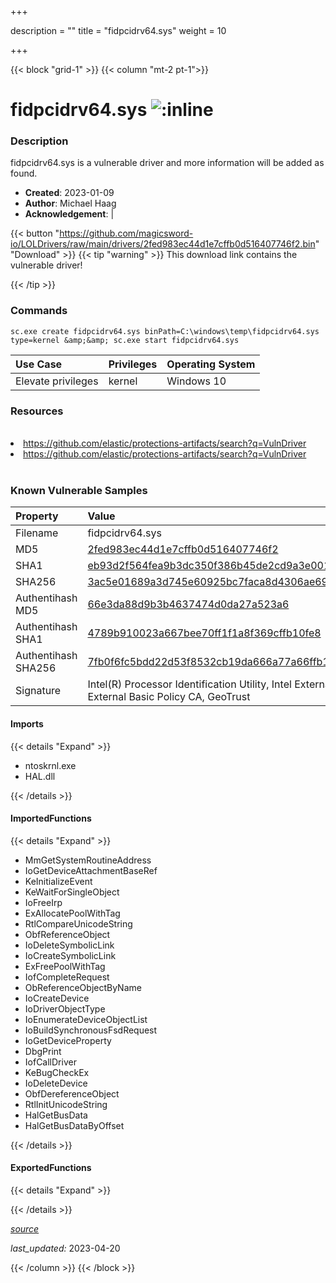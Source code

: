 +++

description = ""
title = "fidpcidrv64.sys"
weight = 10

+++


{{< block "grid-1" >}}
{{< column "mt-2 pt-1">}}


# fidpcidrv64.sys ![:inline](/images/twitter_verified.png) 


### Description

fidpcidrv64.sys is a vulnerable driver and more information will be added as found.

- **Created**: 2023-01-09
- **Author**: Michael Haag
- **Acknowledgement**:  | [](https://twitter.com/)

{{< button "https://github.com/magicsword-io/LOLDrivers/raw/main/drivers/2fed983ec44d1e7cffb0d516407746f2.bin" "Download" >}}
{{< tip "warning" >}}
This download link contains the vulnerable driver!

{{< /tip >}}

### Commands

```
sc.exe create fidpcidrv64.sys binPath=C:\windows\temp\fidpcidrv64.sys     type=kernel &amp;&amp; sc.exe start fidpcidrv64.sys
```

| Use Case | Privileges | Operating System | 
|:---- | ---- | ---- |
| Elevate privileges | kernel | Windows 10 |

### Resources
<br>
<li><a href=" https://github.com/elastic/protections-artifacts/search?q=VulnDriver"> https://github.com/elastic/protections-artifacts/search?q=VulnDriver</a></li>
<li><a href="https://github.com/elastic/protections-artifacts/search?q=VulnDriver">https://github.com/elastic/protections-artifacts/search?q=VulnDriver</a></li>
<br>

### Known Vulnerable Samples

| Property           | Value |
|:-------------------|:------|
| Filename           | fidpcidrv64.sys |
| MD5                | [2fed983ec44d1e7cffb0d516407746f2](https://www.virustotal.com/gui/file/2fed983ec44d1e7cffb0d516407746f2) |
| SHA1               | [eb93d2f564fea9b3dc350f386b45de2cd9a3e001](https://www.virustotal.com/gui/file/eb93d2f564fea9b3dc350f386b45de2cd9a3e001) |
| SHA256             | [3ac5e01689a3d745e60925bc7faca8d4306ae693e803b5e19c94906dc30add46](https://www.virustotal.com/gui/file/3ac5e01689a3d745e60925bc7faca8d4306ae693e803b5e19c94906dc30add46) |
| Authentihash MD5   | [66e3da88d9b3b4637474d0da27a523a6](https://www.virustotal.com/gui/search/authentihash%253A66e3da88d9b3b4637474d0da27a523a6) |
| Authentihash SHA1  | [4789b910023a667bee70ff1f1a8f369cffb10fe8](https://www.virustotal.com/gui/search/authentihash%253A4789b910023a667bee70ff1f1a8f369cffb10fe8) |
| Authentihash SHA256| [7fb0f6fc5bdd22d53f8532cb19da666a77a66ffb1cf3919a2e22b66c13b415b7](https://www.virustotal.com/gui/search/authentihash%253A7fb0f6fc5bdd22d53f8532cb19da666a77a66ffb1cf3919a2e22b66c13b415b7) |
| Signature         | Intel(R) Processor Identification Utility, Intel External Basic Issuing CA 3A, Intel External Basic Policy CA, GeoTrust   |


#### Imports
{{< details "Expand" >}}
* ntoskrnl.exe
* HAL.dll

{{< /details >}}
#### ImportedFunctions
{{< details "Expand" >}}
* MmGetSystemRoutineAddress
* IoGetDeviceAttachmentBaseRef
* KeInitializeEvent
* KeWaitForSingleObject
* IoFreeIrp
* ExAllocatePoolWithTag
* RtlCompareUnicodeString
* ObfReferenceObject
* IoDeleteSymbolicLink
* IoCreateSymbolicLink
* ExFreePoolWithTag
* IofCompleteRequest
* ObReferenceObjectByName
* IoCreateDevice
* IoDriverObjectType
* IoEnumerateDeviceObjectList
* IoBuildSynchronousFsdRequest
* IoGetDeviceProperty
* DbgPrint
* IofCallDriver
* KeBugCheckEx
* IoDeleteDevice
* ObfDereferenceObject
* RtlInitUnicodeString
* HalGetBusData
* HalGetBusDataByOffset

{{< /details >}}
#### ExportedFunctions
{{< details "Expand" >}}

{{< /details >}}


[*source*](https://github.com/magicsword-io/LOLDrivers/tree/main/yaml/fidpcidrv64.yaml)

*last_updated:* 2023-04-20








{{< /column >}}
{{< /block >}}
